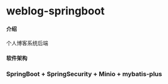 # weblog-springboot

#### 介绍
个人博客系统后端

#### 软件架构
### SpringBoot + SpringSecurity + Minio + mybatis-plus



